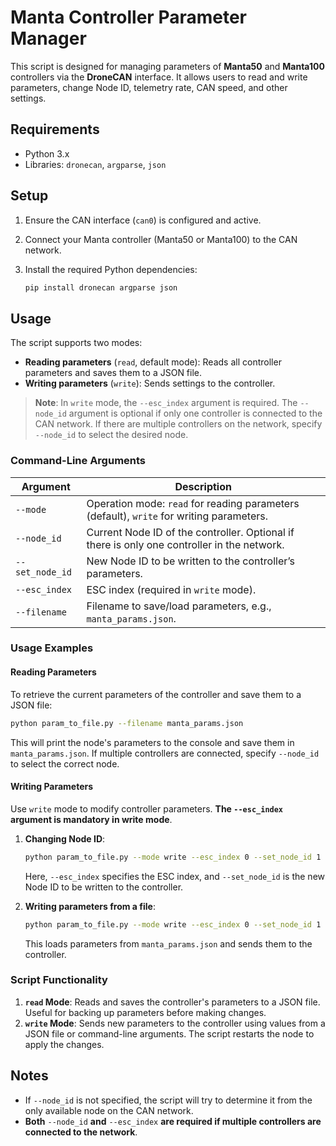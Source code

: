 # Manta Controller Parameter Manager

This script is designed for managing parameters of **Manta50** and **Manta100** controllers via the **DroneCAN** interface. It allows users to read and write parameters, change Node ID, telemetry rate, CAN speed, and other settings.

## Requirements

- Python 3.x
- Libraries: `dronecan`, `argparse`, `json`

## Setup

1. Ensure the CAN interface (`can0`) is configured and active.
2. Connect your Manta controller (Manta50 or Manta100) to the CAN network.
3. Install the required Python dependencies:

   ```bash
   pip install dronecan argparse json
   ```

## Usage

The script supports two modes:
- **Reading parameters** (`read`, default mode): Reads all controller parameters and saves them to a JSON file.
- **Writing parameters** (`write`): Sends settings to the controller.

> **Note**: In `write` mode, the `--esc_index` argument is required. The `--node_id` argument is optional if only one controller is connected to the CAN network. If there are multiple controllers on the network, specify `--node_id` to select the desired node.

### Command-Line Arguments

| Argument            | Description                                                                                   |
|---------------------|-----------------------------------------------------------------------------------------------|
| `--mode`            | Operation mode: `read` for reading parameters (default), `write` for writing parameters.      |
| `--node_id`         | Current Node ID of the controller. Optional if there is only one controller in the network.   |
| `--set_node_id`     | New Node ID to be written to the controller’s parameters.                                     |
| `--esc_index`       | ESC index (required in `write` mode).                                                         |
| `--filename`        | Filename to save/load parameters, e.g., `manta_params.json`.                                  |

### Usage Examples

#### Reading Parameters

To retrieve the current parameters of the controller and save them to a JSON file:

```bash
python param_to_file.py --filename manta_params.json
```

This will print the node's parameters to the console and save them in `manta_params.json`. If multiple controllers are connected, specify `--node_id` to select the correct node.

#### Writing Parameters

Use `write` mode to modify controller parameters. **The `--esc_index` argument is mandatory in write mode**. 

1. **Changing Node ID**:

   ```bash
   python param_to_file.py --mode write --esc_index 0 --set_node_id 1
   ```

   Here, `--esc_index` specifies the ESC index, and `--set_node_id` is the new Node ID to be written to the controller.

2. **Writing parameters from a file**:

   ```bash
   python param_to_file.py --mode write --esc_index 0 --set_node_id 1 --filename manta_params.json
   ```

   This loads parameters from `manta_params.json` and sends them to the controller.

### Script Functionality

1. **`read` Mode**: Reads and saves the controller's parameters to a JSON file. Useful for backing up parameters before making changes.
2. **`write` Mode**: Sends new parameters to the controller using values from a JSON file or command-line arguments. The script restarts the node to apply the changes.

## Notes

- If `--node_id` is not specified, the script will try to determine it from the only available node on the CAN network.
- **Both** `--node_id` **and** `--esc_index` **are required if multiple controllers are connected to the network**.
